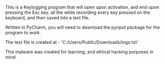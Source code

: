 This is a Keylogging program that will open upon activation, and end upon pressing the Esc key, all the while recording every key pressed on the keyboard, 
and then saved into a text file.

Written in PyCharm, you will need to download the pynput package for the program to work.

The text file is created at - 'C:/Users/Public/Downloads/logs.txt' 

This malware was created for learning, and ethical hacking purposes in mind.
